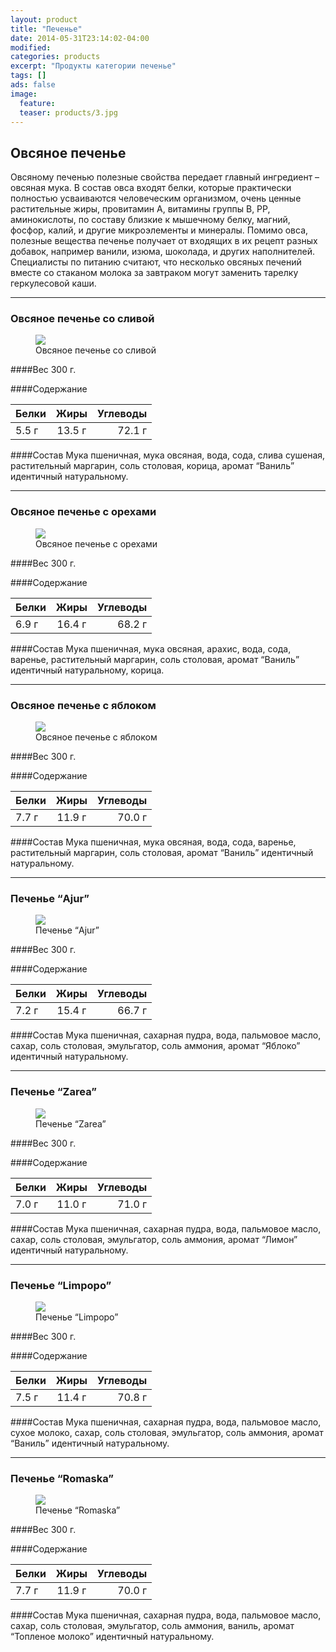 ```yaml
---
layout: product
title: "Печенье"
date: 2014-05-31T23:14:02-04:00
modified:
categories: products
excerpt: "Продукты категории печенье"
tags: []
ads: false
image:
  feature:
  teaser: products/3.jpg
---
```


## Овсяное печенье

Овсяному печенью полезные свойства передает главный ингредиент – овсяная мука. В состав овса входят белки, которые практически полностью усваиваются человеческим организмом, очень ценные растительные жиры, провитамин А, витамины группы В, РР, аминокислоты, по составу близкие к мышечному белку, магний, фосфор, калий, и другие микроэлементы и минералы. Помимо овса, полезные вещества печенье получает от входящих в их рецепт разных добавок, например ванили, изюма, шоколада, и других наполнителей. Специалисты по питанию считают, что несколько овсяных печений вместе со стаканом молока за завтраком могут заменить тарелку геркулесовой каши.

----------------------------------------------------------------

### Овсяное печенье со сливой

<figure>
	<a href="http://placehold.it/900x450.gif"><img src="http://placehold.it/900x450.gif"></a>
	<figcaption>Овсяное печенье со сливой</figcaption>
</figure>

####Вес 
300 г.

####Содержание

Белки  | Жиры   | Углеводы
:------|:------:|--------:
 5.5 г | 13.5 г | 72.1 г 

####Состав
Мука пшеничная, мука овсяная, вода, сода, слива сушеная, растительный маргарин, соль столовая, корица, аромат “Ваниль” идентичный натуральному.

----------------------------------------------------------------

### Овсяное печенье с орехами

<figure>
	<a href="http://placehold.it/900x450.gif"><img src="http://placehold.it/900x450.gif"></a>
	<figcaption>Овсяное печенье с орехами</figcaption>
</figure>

####Вес 
300 г.

####Содержание

Белки  | Жиры   | Углеводы
:------|:------:|--------:
 6.9 г | 16.4 г | 68.2 г 

####Состав
Мука пшеничная, мука овсяная, арахис, вода, сода, варенье, растительный маргарин, соль столовая, аромат “Ваниль” идентичный натуральному, корица.

----------------------------------------------------------------

### Овсяное печенье с яблоком

<figure>
	<a href="http://placehold.it/900x450.gif"><img src="http://placehold.it/900x450.gif"></a>
	<figcaption>Овсяное печенье с яблоком</figcaption>
</figure>

####Вес 
300 г.

####Содержание 

Белки  | Жиры   | Углеводы
:------|:------:|--------:
 7.7 г | 11.9 г | 70.0 г

####Состав
Мука пшеничная, мука овсяная, вода, сода, варенье, растительный маргарин, соль столовая, аромат “Ваниль” идентичный натуральному.

----------------------------------------------------------------

### Печенье “Ajur”

<figure>
	<a href="http://placehold.it/900x450.gif"><img src="http://placehold.it/900x450.gif"></a>
	<figcaption>Печенье “Ajur”</figcaption>
</figure>

####Вес 
300 г.
	
####Содержание 

Белки  | Жиры   | Углеводы
:------|:------:|--------:
 7.2 г | 15.4 г | 66.7 г

####Состав
Мука пшеничная, сахарная пудра, вода, пальмовое масло, сахар, соль столовая, эмульгатор, соль аммония, аромат “Яблоко” идентичный натуральному.

----------------------------------------------------------------

### Печенье “Zarea”

<figure>
	<a href="http://placehold.it/900x450.gif"><img src="http://placehold.it/900x450.gif"></a>
	<figcaption>Печенье “Zarea”</figcaption>
</figure>

####Вес 
300 г.
	
####Содержание 

Белки  | Жиры   | Углеводы
:------|:------:|--------:
 7.0 г | 11.0 г | 71.0 г

####Состав
Мука пшеничная, сахарная пудра, вода, пальмовое масло, сахар, соль столовая, эмульгатор, соль аммония, аромат “Лимон” идентичный натуральному.

----------------------------------------------------------------

### Печенье “Limpopo”

<figure>
	<a href="http://placehold.it/900x450.gif"><img src="http://placehold.it/900x450.gif"></a>
	<figcaption>Печенье “Limpopo”</figcaption>
</figure>

####Вес 
300 г.
	
####Содержание

Белки  | Жиры   | Углеводы
:------|:------:|--------:
 7.5 г | 11.4 г | 70.8 г

####Состав
Мука пшеничная, сахарная пудра, вода, пальмовое масло, сухое молоко, сахар, соль столовая, эмульгатор, соль аммония, аромат “Ваниль” идентичный натуральному.

----------------------------------------------------------------

### Печенье “Romaska”

<figure>
	<a href="http://placehold.it/900x450.gif"><img src="http://placehold.it/900x450.gif"></a>
	<figcaption>Печенье “Romaska”</figcaption>
</figure>

####Вес 
300 г.
	
####Содержание 

Белки  | Жиры   | Углеводы
:------|:------:|--------:
 7.7 г | 11.9 г | 70.0 г

####Состав
Мука пшеничная, сахарная пудра, вода, пальмовое масло, сахар, соль столовая, эмульгатор, соль аммония, ваниль, аромат “Топленое молоко” идентичный натуральному.

